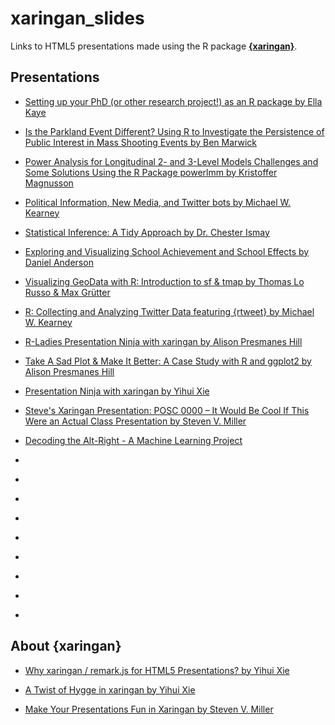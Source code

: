 
xaringan\_slides
================

Links to HTML5 presentations made using the R package [**{xaringan}**](https://github.com/yihui/xaringan/).

Presentations
-------------

-   [Setting up your PhD (or other research project!) as an R package by Ella Kaye](https://htmlpreview.github.io/?https://raw.githubusercontent.com/r-oxford/r-oxford.github.io/master/slides/2018_04_PhD_to_package.html)

-   [Is the Parkland Event Different? Using R to Investigate the Persistence of Public Interest in Mass Shooting Events by Ben Marwick](https://rawgit.com/benmarwick/Seattle-UseR-Group-April-2018/master/Seattle-UseR-Group-April-2018.html)

-   [Power Analysis for Longitudinal 2- and 3-Level Models Challenges and Some Solutions Using the R Package powerlmm by Kristoffer Magnusson](http://rpsychologist.com/slides/powerlmm-intro-20180411/)

-   [Political Information, New Media, and Twitter bots by Michael W. Kearney](https://mkearney.github.io/dsa_execweek_talk/)

-   [Statistical Inference: A Tidy Approach by Dr. Chester Ismay](https://ismayc.github.io/talks/ness-infer/slide_deck.html)

-   [Exploring and Visualizing School Achievement and School Effects by Daniel Anderson](http://www.dandersondata.com/talks/ncme18/)

-   [Visualizing GeoData with R: Introduction to sf & tmap by Thomas Lo Russo & Max Grütter](https://tlorusso.github.io/geodata_workshop/)

-   [R: Collecting and Analyzing Twitter Data featuring {rtweet} by Michael W. Kearney](https://mkearney.github.io/nicar_tworkshop/)

-   [R-Ladies Presentation Ninja with xaringan by Alison Presmanes Hill](https://alison.rbind.io/slides/rladies-demo-slides.html)

-   [Take A Sad Plot & Make It Better: A Case Study with R and ggplot2 by Alison Presmanes Hill](https://apreshill.github.io/ohsu-biodatavis/slides.html)

-   [Presentation Ninja with xaringan by Yihui Xie](https://slides.yihui.name/xaringan/)

-   [Steve's Xaringan Presentation: POSC 0000 – It Would Be Cool If This Were an Actual Class Presentation by Steven V. Miller](http://svmiller.com/miscellany/svm-xaringan-example.html)

-   [Decoding the Alt-Right - A Machine Learning Project](https://decoding-the-altright.netlify.com/)

-   []()

-   []()

-   []()

-   []()

-   []()

-   []()

-   []()

-   []()

-   []()

About {xaringan}
----------------

-   [Why xaringan / remark.js for HTML5 Presentations? by Yihui Xie](https://yihui.name/en/2017/08/why-xaringan-remark-js/)

-   [A Twist of Hygge in xaringan by Yihui Xie](https://yihui.name/en/2018/02/xaringan-hygge/)

-   [Make Your Presentations Fun in Xaringan by Steven V. Miller](http://svmiller.com/blog/2018/02/r-markdown-xaringan-theme/)
